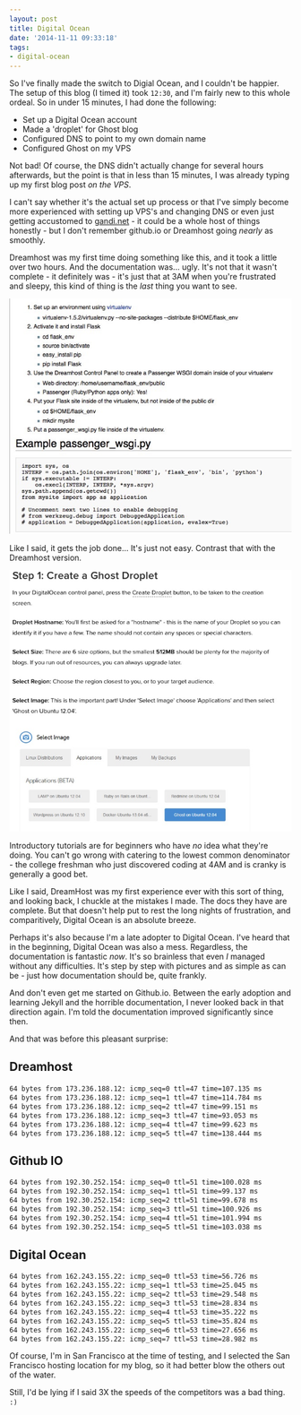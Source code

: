 ```yaml
---
layout: post
title: Digital Ocean
date: '2014-11-11 09:33:18'
tags:
- digital-ocean
---
```


So I've finally made the switch to Digial Ocean, and I couldn't be happier. The setup of this blog (I timed it) took `12:30`, and I'm fairly new to this whole ordeal. So in under 15 minutes, I had done the following:

* Set up a Digital Ocean account
* Made a 'droplet' for Ghost blog
* Configured DNS to point to my own domain name
* Configured Ghost on my VPS

Not bad! Of course, the DNS didn't actually change for several hours afterwards, but the point is that in less than 15 minutes, I was already typing up my first blog post *on the VPS*.

I can't say whether it's the actual set up process or that I've simply become more experienced with setting up VPS's and changing DNS or even just getting accustomed to [gandi.net](gandi.net) - it could be a whole host of things honestly - but I don't remember github.io or Dreamhost going *nearly* as smoothly.

Dreamhost was my first time doing something like this, and it took a little over two hours. And the documentation was... ugly. It's not that it wasn't complete - it definitely was - it's just that at 3AM when you're frustrated and sleepy, this kind of thing is the *last* thing you want to see.

![](/images/2014/11/DreamhostTutorial.jpg)

Like I said, it gets the job done... It's just not easy. Contrast that with the Dreamhost version.

![](/images/2014/11/GhostTutorial.jpg)

Introductory tutorials are for beginners who have *no* idea what they're doing. You can't go wrong with catering to the lowest common denominator - the college freshman who just discovered coding at 4AM and is cranky is generally a good bet.

Like I said, DreamHost was my first experience ever with this sort of thing, and looking back, I chuckle at the mistakes I made. The docs they have are complete. But that doesn't help put to rest the long nights of frustration, and comparitively, Digital Ocean is an absolute breeze.

Perhaps it's also because I'm a late adopter to Digital Ocean. I've heard that in the beginning, Digital Ocean was also a mess. Regardless, the documentation is fantastic *now*. It's so brainless that even *I* managed without any difficulties. It's step by step with pictures and as simple as can be - just how documentation should be, quite frankly.

And don't even get me started on Github.io. Between the early adoption and learning Jekyll and the horrible documentation, I never looked back in that direction again. I'm told the documentation improved significantly since then.

And that was before this pleasant surprise:

Dreamhost
---------

	64 bytes from 173.236.188.12: icmp_seq=0 ttl=47 time=107.135 ms
	64 bytes from 173.236.188.12: icmp_seq=1 ttl=47 time=114.784 ms
	64 bytes from 173.236.188.12: icmp_seq=2 ttl=47 time=99.151 ms
	64 bytes from 173.236.188.12: icmp_seq=3 ttl=47 time=93.053 ms
	64 bytes from 173.236.188.12: icmp_seq=4 ttl=47 time=99.623 ms
	64 bytes from 173.236.188.12: icmp_seq=5 ttl=47 time=138.444 ms

Github IO
---------

	64 bytes from 192.30.252.154: icmp_seq=0 ttl=51 time=100.028 ms
	64 bytes from 192.30.252.154: icmp_seq=1 ttl=51 time=99.137 ms
	64 bytes from 192.30.252.154: icmp_seq=2 ttl=51 time=99.678 ms
	64 bytes from 192.30.252.154: icmp_seq=3 ttl=51 time=100.926 ms
	64 bytes from 192.30.252.154: icmp_seq=4 ttl=51 time=101.994 ms
	64 bytes from 192.30.252.154: icmp_seq=5 ttl=51 time=103.038 ms

Digital Ocean
-------------

	64 bytes from 162.243.155.22: icmp_seq=0 ttl=53 time=56.726 ms
	64 bytes from 162.243.155.22: icmp_seq=1 ttl=53 time=25.045 ms
	64 bytes from 162.243.155.22: icmp_seq=2 ttl=53 time=29.548 ms
	64 bytes from 162.243.155.22: icmp_seq=3 ttl=53 time=28.834 ms
	64 bytes from 162.243.155.22: icmp_seq=4 ttl=53 time=35.222 ms
	64 bytes from 162.243.155.22: icmp_seq=5 ttl=53 time=35.824 ms
	64 bytes from 162.243.155.22: icmp_seq=6 ttl=53 time=27.656 ms
	64 bytes from 162.243.155.22: icmp_seq=7 ttl=53 time=28.982 ms

Of course, I'm in San Francisco at the time of testing, and I selected the San Francisco hosting location for my blog, so it had better blow the others out of the water.

Still, I'd be lying if I said 3X the speeds of the competitors was a bad thing. `:)`
